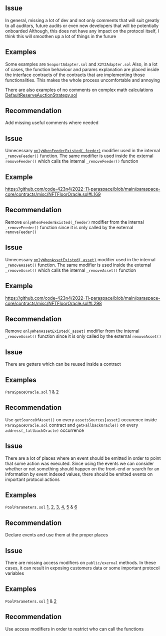 ## Issue
In general, missing a lot of dev and not only comments that will suit greatly to all auditors, future audits or even new developers that will be potentially onboarded
Although, this does not have any impact on the protocol itself, I think this will smoothen up a lot of things in the furure
## Examples
Some examples are `SeaportAdapter.sol` and `X2Y2Adapter.sol`
Also, in a lot of cases, the function behaviour and params explanation are placed inside the interface contracts of the contracts that are implementing those functionalities. This makes the whole process uncomfortable and annoying

There are also examples of no comments on complex math calculations
[DefaultReserveAuctionStrategy.sol](https://github.com/code-423n4/2022-11-paraspace/blob/main/paraspace-core/contracts/protocol/pool/DefaultReserveAuctionStrategy.sol#L90)
## Recommendation
Add missing useful comments where needed

## Issue
Unnecessary [`onlyWhenFeederExisted(_feeder)`](https://github.com/code-423n4/2022-11-paraspace/blob/main/paraspace-core/contracts/misc/NFTFloorOracle.sol#L169
) modifier used in the internal `_removeFeeder()` function. The same modifier is used inside the external `removeFeeder()` which calls the internal `_removeFeeder()` function
## Example
https://github.com/code-423n4/2022-11-paraspace/blob/main/paraspace-core/contracts/misc/NFTFloorOracle.sol#L169
## Recommendation
Remove `onlyWhenFeederExisted(_feeder)` modifier from the internal `_removeFeeder()` function since it is only called by the external `removeFeeder()`

## Issue
Unnecessary [`onlyWhenAssetExisted(_asset)`](https://github.com/code-423n4/2022-11-paraspace/blob/main/paraspace-core/contracts/misc/NFTFloorOracle.sol#L298) modifier used in the internal `_removeAsset()` function. The same modifier is used inside the external `_removeAsset()` which calls the internal `_removeAsset()` function
## Example
https://github.com/code-423n4/2022-11-paraspace/blob/main/paraspace-core/contracts/misc/NFTFloorOracle.sol#L298
## Recommendation
Remove `onlyWhenAssetExisted(_asset)` modifier from the internal `_removeAsset()` function since it is only called by the external `removeAsset()`

## Issue
There are getters which can be reused inside a contract
## Examples
`ParaSpaceOracle.sol` [1](https://github.com/code-423n4/2022-11-paraspace/blob/main/paraspace-core/contracts/misc/ParaSpaceOracle.sol#L214) & [2](https://github.com/code-423n4/2022-11-paraspace/blob/main/paraspace-core/contracts/misc/ParaSpaceOracle.sol#L204)
## Recommendation
Use `getSourceOfAsset()` on every `assetsSources[asset]` occurence inside `ParaSpaceOracle.sol` contract and `getFallbackOracle()` on every `address(_fallbackOracle)` occurrence

## Issue
There are a lot of places where an event should be emitted in order to point that some action was executed. Since using the events we can consider whether or not something should happen on the front-end or search for an information by event indexed values, there should be emitted events on important protocol actions
## Examples
`PoolParameters.sol` [1](https://github.com/code-423n4/2022-11-paraspace/blob/main/paraspace-core/contracts/protocol/pool/PoolParameters.sol#L110), [2](https://github.com/code-423n4/2022-11-paraspace/blob/main/paraspace-core/contracts/protocol/pool/PoolParameters.sol#L139), [3](https://github.com/code-423n4/2022-11-paraspace/blob/main/paraspace-core/contracts/protocol/pool/PoolParameters.sol#L166), [4](https://github.com/code-423n4/2022-11-paraspace/blob/main/paraspace-core/contracts/protocol/pool/PoolParameters.sol#L181), [5](https://github.com/code-423n4/2022-11-paraspace/blob/main/paraspace-core/contracts/protocol/pool/PoolParameters.sol#L196) & [6](https://github.com/code-423n4/2022-11-paraspace/blob/main/paraspace-core/contracts/protocol/pool/PoolParameters.sol#L206)
## Recommendation
Declare events and use them at the proper places

## Issue
There are missing access modifiers on `public/exernal` methods. In these cases, it can result in exposing customers data or some important protocol variables
## Examples
`PoolParameters.sol` [1](https://github.com/code-423n4/2022-11-paraspace/blob/main/paraspace-core/contracts/protocol/pool/PoolParameters.sol#L226) & [2](https://github.com/code-423n4/2022-11-paraspace/blob/main/paraspace-core/contracts/protocol/pool/PoolParameters.sol#L251)
## Recommendation
Use access modifiers in order to restrict who can call the functions